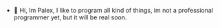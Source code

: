 - 👋 Hi, Im Palex, I like to program all kind of things, im not a professional programmer yet, but it will be real soon.

<!---
Palexz/Palexz is a ✨ special ✨ repository because its `README.md` (this file) appears on your GitHub profile.
You can click the Preview link to take a look at your changes.
--->
